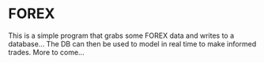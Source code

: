 # FOREX
This is a simple program that grabs some FOREX data and writes to a database...
The DB can then be used to model in real time to make informed trades.
More to come...
